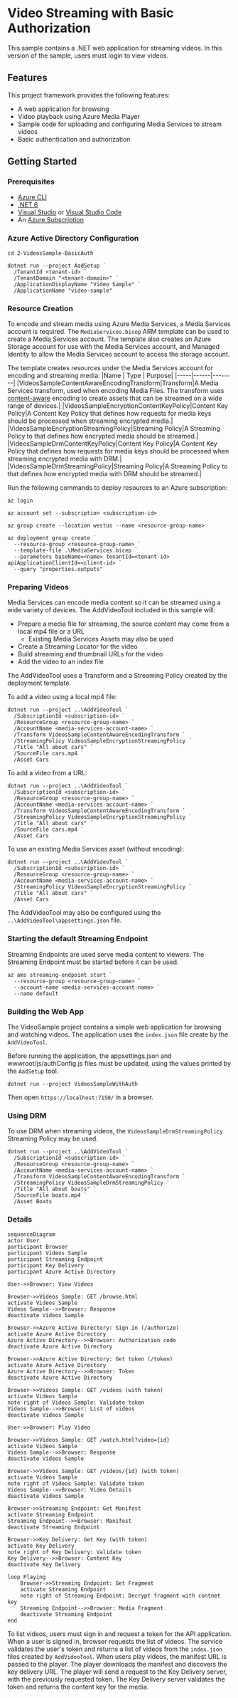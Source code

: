 # Video Streaming with Basic Authorization

This sample contains a .NET web application for streaming videos. In this version of the sample, users must login to view videos.

## Features

This project framework provides the following features:

* A web application for browsing
* Video playback using Azure Media Player
* Sample code for uploading and configuring Media Services to stream videos
* Basic authentication and authorization

## Getting Started

### Prerequisites
- [Azure CLI](https://docs.microsoft.com/en-us/cli/azure/install-azure-cli)
- [.NET 6](https://dotnet.microsoft.com/en-us/learn/dotnet/hello-world-tutorial/install)
- [Visual Studio](https://visualstudio.microsoft.com/) or [Visual Studio Code](https://code.visualstudio.com/)
- An [Azure Subscription](https://azure.microsoft.com/)

### Azure Active Directory Configuration

```console
cd 2-VideosSample-BasicAuth

dotnet run --project AadSetup `
  /TenantId <tenant-id> `
  /TenantDomain "<tenant-domain>" `
  /ApplicationDisplayName "Video Sample" `
  /ApplicationName "video-sample"
```

### Resource Creation

To encode and stream media using Azure Media Services, a Media Services account is required. The `MediaServices.bicep` ARM template
can be used to create a Media Services account. The template also creates an Azure Storage account for use with the Media Services
account, and Managed Identity to allow the Media Services account to access the storage account.

The template creates resources under the Media Services account for encoding and streaming media:
|Name | Type | Purpose|
|-----|------|--------|
|VideosSampleContentAwareEncodingTransform|Transform|A Media Services transform, used when encoding Media Files. The transform uses [content-aware](https://docs.microsoft.com/azure/media-services/latest/encode-content-aware-concept) encoding to create assets that can be streamed on a wide range of devices.|
|VideosSampleEncryptionContentKeyPolicy|Content Key Policy|A Content Key Policy that defines how requests for media keys should be processed when streaming encrypted media.|
|VideosSampleEncryptionStreamingPolicy|Streaming Policy|A Streaming Policy to that defines how encrypted media should be streamed.|
|VideosSampleDrmContentKeyPolicy|Content Key Policy|A Content Key Policy that defines how requests for media keys should be processed when streaming encrypted media with DRM.|
|VideosSampleDrmStreamingPolicy|Streaming Policy|A Streaming Policy to that defines how encrypted media with DRM should be streamed.|

Run the following commands to deploy resources to an Azure subscription:

```console
az login

az account set --subscription <subscription-id>

az group create --location westus --name <resource-group-name>

az deployment group create `
  --resource-group <resource-group-name> `
  --template-file .\MediaServices.bicep `
  --parameters baseName=<name> tenantId=<tenant-id> apiApplicationClientId=<client-id> `
  --query "properties.outputs"
```

### Preparing Videos

Media Services can encode media content so it can be streamed using a wide variety of devices. The AddVideoTool included in this sample will:
- Prepare a media file for streaming, the source content may come from a local mp4 file or a URL
  - Existing Media Services Assets may also be used
- Create a Streaming Locator for the video
- Build streaming and thumbnail URLs for the video
- Add the video to an index file

The AddVideoTool uses a Transform and a Streaming Policy created by the deployment template.

To add a video using a local mp4 file:
```console
dotnet run --project ..\AddVideoTool `
  /SubscriptionId <subscription-id> `
  /ResourceGroup <resource-group-name> `
  /AccountName <media-services-account-name> `
  /Transform VideosSampleContentAwareEncodingTransform `
  /StreamingPolicy VideosSampleEncryptionStreamingPolicy `
  /Title "All about cars" `
  /SourceFile cars.mp4 `
  /Asset Cars
```

To add a video from a URL:
```console
dotnet run --project ..\AddVideoTool `
  /SubscriptionId <subscription-id> `
  /ResourceGroup <resource-group-name> `
  /AccountName <media-services-account-name> `
  /Transform VideosSampleContentAwareEncodingTransform `
  /StreamingPolicy VideosSampleEncryptionStreamingPolicy `
  /Title "All about cars" `
  /SourceFile cars.mp4 `
  /Asset Cars
```

To use an existing Media Services asset (without encoding):
```console
dotnet run --project ..\AddVideoTool `
  /SubscriptionId <subscription-id> `
  /ResourceGroup <resource-group-name> `
  /AccountName <media-services-account-name> `
  /StreamingPolicy VideosSampleEncryptionStreamingPolicy `
  /Title "All about cars" `
  /Asset Cars
```

The AddVideoTool may also be configured using the `..\AddVideoTool\appsettings.json` file.

### Starting the default Streaming Endpoint

Streaming Endpoints are used serve media content to viewers. The Streaming Endpoint must be started before it can be used.

```console
az ams streaming-endpoint start `
  --resource-group <resource-group-name> `
  --account-name <media-services-account-name> `
  --name default 
```

### Building the Web App

The VideoSample project contains a simple web application for browsing and watching videos. The application uses
the `index.json` file create by the `AddVideoTool`.

Before running the application, the appsettings.json and wwwroot/js/authConfig.js files must be updated, using
the values printed by the `AadSetup` tool.

```console
dotnet run --project VideosSampleWithAuth
```

Then open `https://localhost:7150/` in a browser.

### Using DRM

To use DRM when streaming videos, the `VideosSampleDrmStreamingPolicy` Streaming Policy may be used.

```console
dotnet run --project ..\AddVideoTool `
  /SubscriptionId <subscription-id> `
  /ResourceGroup <resource-group-name> `
  /AccountName <media-services-account-name> `
  /Transform VideosSampleContentAwareEncodingTransform `
  /StreamingPolicy VideosSampleDrmStreamingPolicy `
  /Title "All about boats" `
  /SourceFile boats.mp4 `
  /Asset Boats
```

### Details

```mermaid
sequenceDiagram
actor User
participant Browser
participant Videos Sample
participant Streaming Endpoint
participant Key Delivery
participant Azure Active Directory

User->>Browser: View Videos

Browser->>Videos Sample: GET /browse.html
activate Videos Sample
Videos Sample-->>Browser: Response
deactivate Videos Sample

Browser->>Azure Active Directory: Sign in (/authorize)
activate Azure Active Directory
Azure Active Directory-->>Browser: Authorization code
deactivate Azure Active Directory

Browser->>Azure Active Directory: Get token (/token)
activate Azure Active Directory
Azure Active Directory-->>Browser: Token
deactivate Azure Active Directory

Browser->>Videos Sample: GET /videos (with token)
activate Videos Sample
note right of Videos Sample: Validate token
Videos Sample-->>Browser: List of videos
deactivate Videos Sample

User->>Browser: Play Video

Browser->>Videos Sample: GET /watch.html?video={id}
activate Videos Sample
Videos Sample-->>Browser: Response
deactivate Videos Sample

Browser->>Videos Sample: GET /videos/{id} (with token)
activate Videos Sample
note right of Videos Sample: Validate token
Videos Sample-->>Browser: Video Details
deactivate Videos Sample

Browser->>Streaming Endpoint: Get Manifest
activate Streaming Endpoint
Streaming Endpoint-->>Browser: Manifest
deactivate Streaming Endpoint

Browser->>Key Delivery: Get Key (with token)
activate Key Delivery
note right of Key Delivery: Validate token
Key Delivery-->>Browser: Content Key
deactivate Key Delivery

loop Playing
    Browser->>Streaming Endpoint: Get Fragment
    activate Streaming Endpoint
    note right of Streaming Endpoint: Decrypt fragment with contnet key
    Streaming Endpoint-->>Browser: Media Fragment
    deactivate Streaming Endpoint
end
```

To list videos, users must sign in and request a token for the API application. When a user is signed in,
browser requests the list of videos. The service validates the user's token and returns a list of videos
from the `index.json` files created by `AddVideoTool`. When users play videos, the manifest URL is passed to
the player. The player downloads the manifest and discovers the key delivery URL. The player will send a request
to the Key Delivery server, with the previously requested token. The Key Delivery server validates the token
and returns the content key for the media.